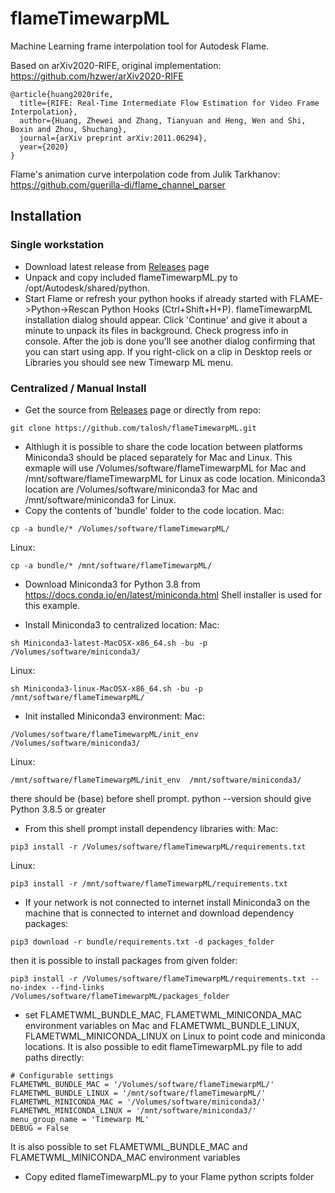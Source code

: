 # flameTimewarpML
Machine Learning frame interpolation tool for Autodesk Flame.  

Based on arXiv2020-RIFE, original implementation: https://github.com/hzwer/arXiv2020-RIFE
```
@article{huang2020rife,
  title={RIFE: Real-Time Intermediate Flow Estimation for Video Frame Interpolation},
  author={Huang, Zhewei and Zhang, Tianyuan and Heng, Wen and Shi, Boxin and Zhou, Shuchang},
  journal={arXiv preprint arXiv:2011.06294},
  year={2020}
}
```
Flame's animation curve interpolation code from Julik Tarkhanov:
https://github.com/guerilla-di/flame_channel_parser

## Installation
### Single workstation

* Download latest release from [Releases](https://github.com/talosh/flameTimewarpML/releases) page
* Unpack and copy included flameTimewarpML.py to /opt/Autodesk/shared/python.
* Start Flame or refresh your python hooks if already started with FLAME->Python->Rescan Python Hooks (Ctrl+Shift+H+P). flameTimewarpML installation dialog should appear. Click 'Continue' and give it about a minute to unpack its files in background. Check progress info in console. After the job is done you'll see another dialog confirming that you can start using app. If you right-click on a clip in Desktop reels or Libraries you should see new Timewarp ML menu.

### Centralized / Manual Install

* Get the source from [Releases](https://github.com/talosh/flameTimewarpML/releases) page or directly from repo:
```
git clone https://github.com/talosh/flameTimewarpML.git
```
* Althiugh it is possible to share the code location between platforms Miniconda3 should be placed separately for Mac and Linux.
This exmaple will use /Volumes/software/flameTimewarpML for Mac and /mnt/software/flameTimewarpML for Linux as code location.
Miniconda3 location are /Volumes/software/miniconda3 for Mac and /mnt/software/miniconda3 for Linux.
* Copy the contents of 'bundle' folder to the code location.
Mac:
```
cp -a bundle/* /Volumes/software/flameTimewarpML/
```
Linux:
```
cp -a bundle/* /mnt/software/flameTimewarpML/
```

* Download Miniconda3 for Python 3.8 from https://docs.conda.io/en/latest/miniconda.html Shell installer is used for this example.

* Install Miniconda3 to centralized location:
Mac:
```
sh Miniconda3-latest-MacOSX-x86_64.sh -bu -p /Volumes/software/miniconda3/
```
Linux:
```
sh Miniconda3-linux-MacOSX-x86_64.sh -bu -p /mnt/software/flameTimewarpML/
```

* Init installed Miniconda3 environment:
Mac:
```
/Volumes/software/flameTimewarpML/init_env  /Volumes/software/miniconda3/
```
Linux:
```
/mnt/software/flameTimewarpML/init_env  /mnt/software/miniconda3/
```

there should be (base) before shell prompt. python --version should give Python 3.8.5 or greater

* From this shell prompt install dependency libraries with:
Mac:
```
pip3 install -r /Volumes/software/flameTimewarpML/requirements.txt
```
Linux:
```
pip3 install -r /mnt/software/flameTimewarpML/requirements.txt
```

* If your network is not connected to internet install Miniconda3 on the machine that is connected to internet and download dependency packages:
```
pip3 download -r bundle/requirements.txt -d packages_folder
```
then it is possible to install packages from given folder:
```
pip3 install -r /Volumes/software/flameTimewarpML/requirements.txt --no-index --find-links /Volumes/software/flameTimewarpML/packages_folder
```

* set FLAMETWML_BUNDLE_MAC, FLAMETWML_MINICONDA_MAC environment variables on Mac and 
FLAMETWML_BUNDLE_LINUX, FLAMETWML_MINICONDA_LINUX on Linux to point code and miniconda locations. 
It is also possible to edit flameTimewarpML.py file to add paths directly:

```
# Configurable settings
FLAMETWML_BUNDLE_MAC = '/Volumes/software/flameTimewarpML/'
FLAMETWML_BUNDLE_LINUX = '/mnt/software/flameTimewarpML/'
FLAMETWML_MINICONDA_MAC = '/Volumes/software/miniconda3/'
FLAMETWML_MINICONDA_LINUX = '/mnt/software/miniconda3/'
menu_group_name = 'Timewarp ML'
DEBUG = False
```

It is also possible to set FLAMETWML_BUNDLE_MAC and FLAMETWML_MINICONDA_MAC environment variables 

* Copy edited flameTimewarpML.py to your Flame python scripts folder